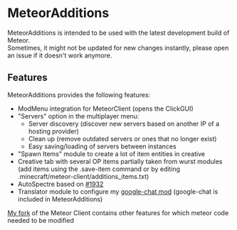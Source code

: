 # MeteorAdditions
MeteorAdditions is intended to be used with the latest development build of Meteor.\
Sometimes, it might not be updated for new changes instantly, please open an issue if it doesn't work anymore.

## Features
MeteorAdditions provides the following features:
- ModMenu integration for MeteorClient (opens the ClickGUI)
- "Servers" option in the multiplayer menu:
  - Server discovery (discover new servers based on another IP of a hosting provider)
  - Clean up (remove outdated servers or ones that no longer exist)
  - Easy saving/loading of servers between instances
- "Spawn Items" module to create a lot of item entities in creative
- Creative tab with several OP items partially taken from wurst modules (add items using the .save-item command or by editing .minecraft/meteor-client/additions_items.txt)
- AutoSpectre based on [#1932](https://github.com/MeteorDevelopment/meteor-client/pull/1932)
- Translator module to configure my [google-chat mod](https://gitlab.com/jfmods/googlechat) (google-chat is included in MeteorAdditions)

[My fork](https://github.com/JFronny/meteor-client) of the Meteor Client contains other features for which meteor code needed to be modified